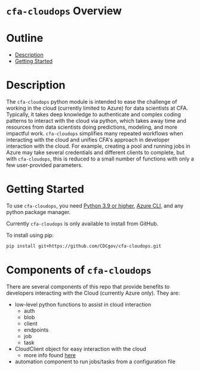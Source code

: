 # `cfa-cloudops` Overview

# Outline
- [Description](#description)
- [Getting Started](#getting-started)

# Description
The `cfa-cloudops` python module is intended to ease the challenge of working in the cloud (currently limited to Azure) for data scientists at CFA. Typically, it takes deep knowledge to authenticate and complex coding patterns to interact with the cloud via python, which takes away time and resources from data scientists doing predictions, modeling, and more impactful work. `cfa-cloudops` simplifies many repeated workflows when interacting with the cloud and unifies CFA's approach in developer interaction with the cloud. For example, creating a pool and running jobs in Azure may take several credentials and different clients  to complete, but with `cfa-cloudops`, this is reduced to a small number of functions with only a few user-provided parameters.

# Getting Started
To use `cfa-cloudops`, you need [Python 3.9 or higher](https://www.python.org/downloads/), [Azure CLI](https://learn.microsoft.com/en-us/cli/azure), and any python package manager.

Currently `cfa-cloudops` is only available to install from GitHub.

To install using pip:
```bash
pip install git+https://github.com/CDCgov/cfa-cloudops.git
```

# Components of `cfa-cloudops`

There are several components of this repo that provide benefits to developers interacting with the Cloud (currently Azure only). They are:

- low-level python functions to assist in cloud interaction
  - auth
  - blob
  - client
  - endpoints
  - job
  - task
- CloudClient object for easy interaction with the cloud
  - more info found [here](./CloudClient/index.md)
- automation component to run jobs/tasks from a configuration file

